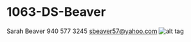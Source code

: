 # 1063-DS-Beaver
Sarah Beaver
940 577 3245
sbeaver57@yahoo.com
![alt tag](https://github.com/bluefire8421/1063-DS-Beaver/blob/master/IMG_1468%5B1%5D.JPG)
